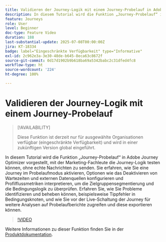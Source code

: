 ```yaml
---
title: Validieren der Journey-Logik mit einem Journey-Probelauf in Adobe Journey Optimizer
description: In diesem Tutorial wird die Funktion „Journey-Probelauf“ in Adobe Journey Optimizer vorgestellt, mit der Marketing-Fachleute die Journey-Logik testen können, ohne echte Nachrichten zu senden. Sie erfahren, wie Sie eine Journey im Probelaufmodus aktivieren, Optionen wie das Deaktivieren von Wartezeiten und externen Datenquellen konfigurieren und Profilflussmetriken interpretieren, um die Zielgruppensegmentierung und die Bedingungslogik zu überprüfen. Erfahren Sie, wie Sie Probleme identifizieren und beheben können, beispielsweise Tippfehler in Bedingungsknoten, und wie Sie vor der Live-Schaltung der Journey für weitere Analysen auf Probelaufberichte zugreifen und diese exportieren können.
feature: Journeys
role: User
level: Beginner
doc-type: Feature Video
duration: 188
last-substantial-update: 2025-07-08T00:00:00Z
jira: KT-18334
badge: label="Eingeschränkte Verfügbarkeit" type="Informative"
exl-id: 2c962e3a-3e30-48de-b645-8eca63c8672f
source-git-commit: 0d17d1902b9b618ba69a5342babc2c31dfed4fc8
workflow-type: ht
source-wordcount: '224'
ht-degree: 100%

---
```


# Validieren der Journey-Logik mit einem Journey-Probelauf

>[!AVAILABILITY]
>
>Diese Funktion ist derzeit nur für ausgewählte Organisationen verfügbar (eingeschränkte Verfügbarkeit) und wird in einer zukünftigen Version global eingeführt.

In diesem Tutorial wird die Funktion „Journey-Probelauf“ in Adobe Journey Optimizer vorgestellt, mit der Marketing-Fachleute die Journey-Logik testen können, ohne echte Nachrichten zu senden. Sie erfahren, wie Sie eine Journey im Probelaufmodus aktivieren, Optionen wie das Deaktivieren von Wartezeiten und externen Datenquellen konfigurieren und Profilflussmetriken interpretieren, um die Zielgruppensegmentierung und die Bedingungslogik zu überprüfen. Erfahren Sie, wie Sie Probleme identifizieren und beheben können, beispielsweise Tippfehler in Bedingungsknoten, und wie Sie vor der Live-Schaltung der Journey für weitere Analysen auf Probelaufberichte zugreifen und diese exportieren können.

>[!VIDEO](https://video.tv.adobe.com/v/3464691/?learn=on&enablevpops&captions=ger)

Weitere Informationen zu dieser Funktion finden Sie in der [Produktdokumentation](https://experienceleague.adobe.com/de/docs/journey-optimizer/using/orchestrate-journeys/create-journey/journey-dry-run).
